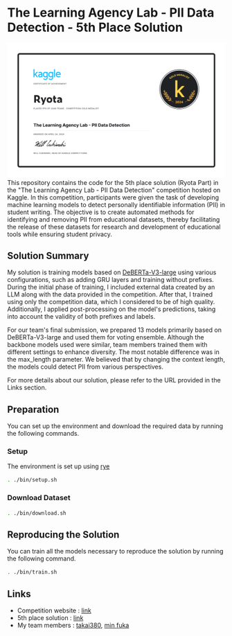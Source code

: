 # The Learning Agency Lab - PII Data Detection - 5th Place Solution
![certificate](./appendix/certificate.png)
This repository contains the code for the 5th place solution (Ryota Part) in the "The Learning Agency Lab - PII Data Detection" competition hosted on Kaggle.
In this competition, participants were given the task of developing machine learning models to detect personally identifiable information (PII) in student writing. The objective is to create automated methods for identifying and removing PII from educational datasets, thereby facilitating the release of these datasets for research and development of educational tools while ensuring student privacy.

## Solution Summary
My solution is training models based on [DeBERTa-V3-large](https://huggingface.co/microsoft/deberta-v3-large) using various configurations, such as adding GRU layers and training without prefixes. During the initial phase of training, I included external data created by an LLM along with the data provided in the competition. After that, I trained using only the competition data, which I considered to be of high quality. Additionally, I applied post-processing on the model's predictions, taking into account the validity of both prefixes and labels.

For our team's final submission, we prepared 13 models primarily based on DeBERTa-V3-large and used them for voting ensemble. Although the backbone models used were similar, team members trained them with different settings to enhance diversity. The most notable difference was in the max_length parameter. We believed that by changing the context length, the models could detect PII from various perspectives.

For more details about our solution, please refer to the URL provided in the Links section.

## Preparation
You can set up the environment and download the required data by running the following commands.

### Setup
The environment is set up using [rye](https://rye.astral.sh/)
```sh
. ./bin/setup.sh
```

### Download Dataset
```sh
. ./bin/download.sh
```

## Reproducing the Solution
You can train all the models necessary to reproduce the solution by running the following command.
```sh
. ./bin/train.sh
```

## Links
- Competition website : [link](https://www.kaggle.com/competitions/pii-detection-removal-from-educational-data/leaderboard)
- 5th place solution : [link](https://www.kaggle.com/competitions/pii-detection-removal-from-educational-data/discussion/497306)
- My team members : [takai380](https://www.kaggle.com/takai380), [min fuka](https://www.kaggle.com/minfuka)

